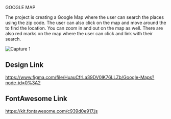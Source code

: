 GOOGLE MAP

The project is creating a Google Map where the user can search the places using the zip code. The user can also click on the map and move around the to find the location. You can zoom in and out on the map as well. There are also red marks on the map where the user can click and link with their search. 

![Capture 1](https://user-images.githubusercontent.com/45885029/123870139-eaa6eb80-d8ff-11eb-9e93-6213552be9d6.PNG)

## Design Link

https://www.figma.com/file/HuauCfrLa39DV0lK76LLZb/Google-Maps?node-id=0%3A2

## FontAwesome Link

https://kit.fontawesome.com/c939d0e917.js


